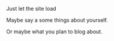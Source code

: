 Just let the site load

Maybe say a some things about yourself.

Or maybe what you plan to blog about.
